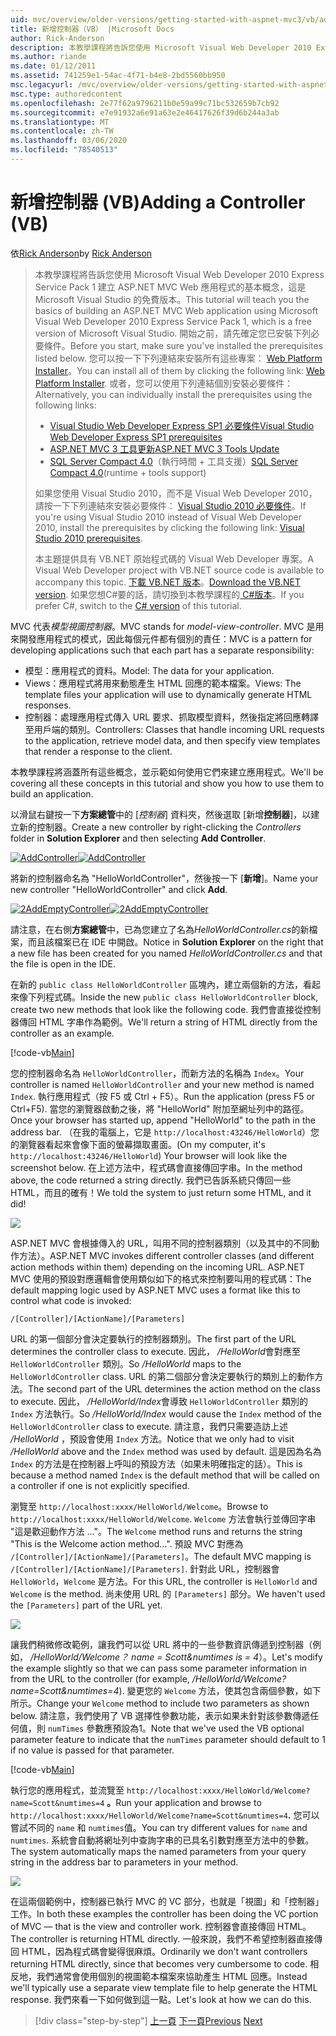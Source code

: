 ```yaml
---
uid: mvc/overview/older-versions/getting-started-with-aspnet-mvc3/vb/adding-a-controller
title: 新增控制器（VB） |Microsoft Docs
author: Rick-Anderson
description: 本教學課程將告訴您使用 Microsoft Visual Web Developer 2010 Express Service Pack 1 建立 ASP.NET MVC Web 應用程式的基本概念，也就是 。
ms.author: riande
ms.date: 01/12/2011
ms.assetid: 741259e1-54ac-4f71-b4e8-2bd5560bb950
msc.legacyurl: /mvc/overview/older-versions/getting-started-with-aspnet-mvc3/vb/adding-a-controller
msc.type: authoredcontent
ms.openlocfilehash: 2e77f62a9796211b0e59a99c71bc532659b7cb92
ms.sourcegitcommit: e7e91932a6e91a63e2e46417626f39d6b244a3ab
ms.translationtype: MT
ms.contentlocale: zh-TW
ms.lasthandoff: 03/06/2020
ms.locfileid: "78540513"
---
```

# <a name="adding-a-controller-vb"></a><span data-ttu-id="1fac6-103">新增控制器 (VB)</span><span class="sxs-lookup"><span data-stu-id="1fac6-103">Adding a Controller (VB)</span></span>

<span data-ttu-id="1fac6-104">依[Rick Anderson](https://twitter.com/RickAndMSFT)</span><span class="sxs-lookup"><span data-stu-id="1fac6-104">by [Rick Anderson](https://twitter.com/RickAndMSFT)</span></span>

> <span data-ttu-id="1fac6-105">本教學課程將告訴您使用 Microsoft Visual Web Developer 2010 Express Service Pack 1 建立 ASP.NET MVC Web 應用程式的基本概念，這是 Microsoft Visual Studio 的免費版本。</span><span class="sxs-lookup"><span data-stu-id="1fac6-105">This tutorial will teach you the basics of building an ASP.NET MVC Web application using Microsoft Visual Web Developer 2010 Express Service Pack 1, which is a free version of Microsoft Visual Studio.</span></span> <span data-ttu-id="1fac6-106">開始之前，請先確定您已安裝下列必要條件。</span><span class="sxs-lookup"><span data-stu-id="1fac6-106">Before you start, make sure you've installed the prerequisites listed below.</span></span> <span data-ttu-id="1fac6-107">您可以按一下下列連結來安裝所有這些專案： [Web Platform Installer](https://www.microsoft.com/web/gallery/install.aspx?appid=VWD2010SP1Pack)。</span><span class="sxs-lookup"><span data-stu-id="1fac6-107">You can install all of them by clicking the following link: [Web Platform Installer](https://www.microsoft.com/web/gallery/install.aspx?appid=VWD2010SP1Pack).</span></span> <span data-ttu-id="1fac6-108">或者，您可以使用下列連結個別安裝必要條件：</span><span class="sxs-lookup"><span data-stu-id="1fac6-108">Alternatively, you can individually install the prerequisites using the following links:</span></span>
> 
> - [<span data-ttu-id="1fac6-109">Visual Studio Web Developer Express SP1 必要條件</span><span class="sxs-lookup"><span data-stu-id="1fac6-109">Visual Studio Web Developer Express SP1 prerequisites</span></span>](https://www.microsoft.com/web/gallery/install.aspx?appid=VWD2010SP1Pack)
> - [<span data-ttu-id="1fac6-110">ASP.NET MVC 3 工具更新</span><span class="sxs-lookup"><span data-stu-id="1fac6-110">ASP.NET MVC 3 Tools Update</span></span>](https://www.microsoft.com/web/gallery/install.aspx?appsxml=&amp;appid=MVC3)
> - <span data-ttu-id="1fac6-111">[SQL Server Compact 4.0](https://www.microsoft.com/web/gallery/install.aspx?appid=SQLCE;SQLCEVSTools_4_0)（執行時間 + 工具支援）</span><span class="sxs-lookup"><span data-stu-id="1fac6-111">[SQL Server Compact 4.0](https://www.microsoft.com/web/gallery/install.aspx?appid=SQLCE;SQLCEVSTools_4_0)(runtime + tools support)</span></span>
> 
> <span data-ttu-id="1fac6-112">如果您使用 Visual Studio 2010，而不是 Visual Web Developer 2010，請按一下下列連結來安裝必要條件： [Visual Studio 2010 必要條件](https://www.microsoft.com/web/gallery/install.aspx?appsxml=&amp;appid=VS2010SP1Pack)。</span><span class="sxs-lookup"><span data-stu-id="1fac6-112">If you're using Visual Studio 2010 instead of Visual Web Developer 2010, install the prerequisites by clicking the following link: [Visual Studio 2010 prerequisites](https://www.microsoft.com/web/gallery/install.aspx?appsxml=&amp;appid=VS2010SP1Pack).</span></span>
> 
> <span data-ttu-id="1fac6-113">本主題提供具有 VB.NET 原始程式碼的 Visual Web Developer 專案。</span><span class="sxs-lookup"><span data-stu-id="1fac6-113">A Visual Web Developer project with VB.NET source code is available to accompany this topic.</span></span> <span data-ttu-id="1fac6-114">[下載 VB.NET 版本](https://code.msdn.microsoft.com/Introduction-to-MVC-3-10d1b098)。</span><span class="sxs-lookup"><span data-stu-id="1fac6-114">[Download the VB.NET version](https://code.msdn.microsoft.com/Introduction-to-MVC-3-10d1b098).</span></span> <span data-ttu-id="1fac6-115">如果您想C#要的話，請切換到本教學課程的[ C#版本](../cs/adding-a-controller.md)。</span><span class="sxs-lookup"><span data-stu-id="1fac6-115">If you prefer C#, switch to the [C# version](../cs/adding-a-controller.md) of this tutorial.</span></span>

<span data-ttu-id="1fac6-116">MVC 代表*模型視圖控制器*。</span><span class="sxs-lookup"><span data-stu-id="1fac6-116">MVC stands for *model-view-controller*.</span></span> <span data-ttu-id="1fac6-117">MVC 是用來開發應用程式的模式，因此每個元件都有個別的責任：</span><span class="sxs-lookup"><span data-stu-id="1fac6-117">MVC is a pattern for developing applications such that each part has a separate responsibility:</span></span>

- <span data-ttu-id="1fac6-118">模型：應用程式的資料。</span><span class="sxs-lookup"><span data-stu-id="1fac6-118">Model: The data for your application.</span></span>
- <span data-ttu-id="1fac6-119">Views：應用程式將用來動態產生 HTML 回應的範本檔案。</span><span class="sxs-lookup"><span data-stu-id="1fac6-119">Views: The template files your application will use to dynamically generate HTML responses.</span></span>
- <span data-ttu-id="1fac6-120">控制器：處理應用程式傳入 URL 要求、抓取模型資料，然後指定將回應轉譯至用戶端的類別。</span><span class="sxs-lookup"><span data-stu-id="1fac6-120">Controllers: Classes that handle incoming URL requests to the application, retrieve model data, and then specify view templates that render a response to the client.</span></span>

<span data-ttu-id="1fac6-121">本教學課程將涵蓋所有這些概念，並示範如何使用它們來建立應用程式。</span><span class="sxs-lookup"><span data-stu-id="1fac6-121">We'll be covering all these concepts in this tutorial and show you how to use them to build an application.</span></span>

<span data-ttu-id="1fac6-122">以滑鼠右鍵按一下**方案總管**中的 [*控制器*] 資料夾，然後選取 [新增**控制器**]，以建立新的控制器。</span><span class="sxs-lookup"><span data-stu-id="1fac6-122">Create a new controller by right-clicking the *Controllers* folder in **Solution Explorer** and then selecting **Add Controller**.</span></span>

<span data-ttu-id="1fac6-123">[![AddController](adding-a-controller/_static/image2.png "AddController")](adding-a-controller/_static/image1.png)</span><span class="sxs-lookup"><span data-stu-id="1fac6-123">[![AddController](adding-a-controller/_static/image2.png "AddController")](adding-a-controller/_static/image1.png)</span></span>

<span data-ttu-id="1fac6-124">將新的控制器命名為 &quot;HelloWorldController&quot;，然後按一下 [**新增**]。</span><span class="sxs-lookup"><span data-stu-id="1fac6-124">Name your new controller &quot;HelloWorldController&quot; and click **Add**.</span></span>

<span data-ttu-id="1fac6-125">[![2AddEmptyController](adding-a-controller/_static/image4.png "2AddEmptyController")](adding-a-controller/_static/image3.png)</span><span class="sxs-lookup"><span data-stu-id="1fac6-125">[![2AddEmptyController](adding-a-controller/_static/image4.png "2AddEmptyController")](adding-a-controller/_static/image3.png)</span></span>

<span data-ttu-id="1fac6-126">請注意，在右側**方案總管**中，已為您建立了名為*HelloWorldController.cs*的新檔案，而且該檔案已在 IDE 中開啟。</span><span class="sxs-lookup"><span data-stu-id="1fac6-126">Notice in **Solution Explorer** on the right that a new file has been created for you named *HelloWorldController.cs* and that the file is open in the IDE.</span></span>

<span data-ttu-id="1fac6-127">在新的 `public class HelloWorldController` 區塊內，建立兩個新的方法，看起來像下列程式碼。</span><span class="sxs-lookup"><span data-stu-id="1fac6-127">Inside the new `public class HelloWorldController` block, create two new methods that look like the following code.</span></span> <span data-ttu-id="1fac6-128">我們會直接從控制器傳回 HTML 字串作為範例。</span><span class="sxs-lookup"><span data-stu-id="1fac6-128">We'll return a string of HTML directly from the controller as an example.</span></span>

[!code-vb[Main](adding-a-controller/samples/sample1.vb)]

<span data-ttu-id="1fac6-129">您的控制器命名為 `HelloWorldController`，而新方法的名稱為 `Index`。</span><span class="sxs-lookup"><span data-stu-id="1fac6-129">Your controller is named `HelloWorldController` and your new method is named `Index`.</span></span> <span data-ttu-id="1fac6-130">執行應用程式（按 F5 或 Ctrl + F5）。</span><span class="sxs-lookup"><span data-stu-id="1fac6-130">Run the application (press F5 or Ctrl+F5).</span></span> <span data-ttu-id="1fac6-131">當您的瀏覽器啟動之後，將 &quot;HelloWorld&quot; 附加至網址列中的路徑。</span><span class="sxs-lookup"><span data-stu-id="1fac6-131">Once your browser has started up, append &quot;HelloWorld&quot; to the path in the address bar.</span></span> <span data-ttu-id="1fac6-132">（在我的電腦上，它是 `http://localhost:43246/HelloWorld`）您的瀏覽器看起來會像下面的螢幕擷取畫面。</span><span class="sxs-lookup"><span data-stu-id="1fac6-132">(On my computer, it's `http://localhost:43246/HelloWorld`) Your browser will look like the screenshot below.</span></span> <span data-ttu-id="1fac6-133">在上述方法中，程式碼會直接傳回字串。</span><span class="sxs-lookup"><span data-stu-id="1fac6-133">In the method above, the code returned a string directly.</span></span> <span data-ttu-id="1fac6-134">我們已告訴系統只傳回一些 HTML，而且的確有！</span><span class="sxs-lookup"><span data-stu-id="1fac6-134">We told the system to just return some HTML, and it did!</span></span>

![](adding-a-controller/_static/image5.png)

<span data-ttu-id="1fac6-135">ASP.NET MVC 會根據傳入的 URL，叫用不同的控制器類別（以及其中的不同動作方法）。</span><span class="sxs-lookup"><span data-stu-id="1fac6-135">ASP.NET MVC invokes different controller classes (and different action methods within them) depending on the incoming URL.</span></span> <span data-ttu-id="1fac6-136">ASP.NET MVC 使用的預設對應邏輯會使用類似如下的格式來控制要叫用的程式碼：</span><span class="sxs-lookup"><span data-stu-id="1fac6-136">The default mapping logic used by ASP.NET MVC uses a format like this to control what code is invoked:</span></span>

`/[Controller]/[ActionName]/[Parameters]`

<span data-ttu-id="1fac6-137">URL 的第一個部分會決定要執行的控制器類別。</span><span class="sxs-lookup"><span data-stu-id="1fac6-137">The first part of the URL determines the controller class to execute.</span></span> <span data-ttu-id="1fac6-138">因此， */HelloWorld*會對應至 `HelloWorldController` 類別。</span><span class="sxs-lookup"><span data-stu-id="1fac6-138">So */HelloWorld* maps to the `HelloWorldController` class.</span></span> <span data-ttu-id="1fac6-139">URL 的第二個部分會決定要執行的類別上的動作方法。</span><span class="sxs-lookup"><span data-stu-id="1fac6-139">The second part of the URL determines the action method on the class to execute.</span></span> <span data-ttu-id="1fac6-140">因此， */HelloWorld/Index*會導致 `HelloWorldController` 類別的 `Index` 方法執行。</span><span class="sxs-lookup"><span data-stu-id="1fac6-140">So */HelloWorld/Index* would cause the `Index` method of the `HelloWorldController` class to execute.</span></span> <span data-ttu-id="1fac6-141">請注意，我們只需要造訪上述 */HelloWorld* ，預設會使用 `Index` 方法。</span><span class="sxs-lookup"><span data-stu-id="1fac6-141">Notice that we only had to visit */HelloWorld* above and the `Index` method was used by default.</span></span> <span data-ttu-id="1fac6-142">這是因為名為 `Index` 的方法是在控制器上呼叫的預設方法（如果未明確指定的話）。</span><span class="sxs-lookup"><span data-stu-id="1fac6-142">This is because a method named `Index` is the default method that will be called on a controller if one is not explicitly specified.</span></span>

<span data-ttu-id="1fac6-143">瀏覽至 `http://localhost:xxxx/HelloWorld/Welcome`。</span><span class="sxs-lookup"><span data-stu-id="1fac6-143">Browse to `http://localhost:xxxx/HelloWorld/Welcome`.</span></span> <span data-ttu-id="1fac6-144">`Welcome` 方法會執行並傳回字串 &quot;這是歡迎動作方法 ...&quot;。</span><span class="sxs-lookup"><span data-stu-id="1fac6-144">The `Welcome` method runs and returns the string &quot;This is the Welcome action method...&quot;.</span></span> <span data-ttu-id="1fac6-145">預設 MVC 對應為 `/[Controller]/[ActionName]/[Parameters]`。</span><span class="sxs-lookup"><span data-stu-id="1fac6-145">The default MVC mapping is `/[Controller]/[ActionName]/[Parameters]`.</span></span> <span data-ttu-id="1fac6-146">針對此 URL，控制器會 `HelloWorld`，`Welcome` 是方法。</span><span class="sxs-lookup"><span data-stu-id="1fac6-146">For this URL, the controller is `HelloWorld` and `Welcome` is the method.</span></span> <span data-ttu-id="1fac6-147">尚未使用 URL 的 `[Parameters]` 部分。</span><span class="sxs-lookup"><span data-stu-id="1fac6-147">We haven't used the `[Parameters]` part of the URL yet.</span></span>

![](adding-a-controller/_static/image6.png)

<span data-ttu-id="1fac6-148">讓我們稍微修改範例，讓我們可以從 URL 將中的一些參數資訊傳遞到控制器（例如， */HelloWorld/Welcome？ name = Scott&amp;numtimes is = 4*）。</span><span class="sxs-lookup"><span data-stu-id="1fac6-148">Let's modify the example slightly so that we can pass some parameter information in from the URL to the controller (for example, */HelloWorld/Welcome?name=Scott&amp;numtimes=4*).</span></span> <span data-ttu-id="1fac6-149">變更您的 `Welcome` 方法，使其包含兩個參數，如下所示。</span><span class="sxs-lookup"><span data-stu-id="1fac6-149">Change your `Welcome` method to include two parameters as shown below.</span></span> <span data-ttu-id="1fac6-150">請注意，我們使用了 VB 選擇性參數功能，表示如果未針對該參數傳遞任何值，則 `numTimes` 參數應預設為1。</span><span class="sxs-lookup"><span data-stu-id="1fac6-150">Note that we've used the VB optional parameter feature to indicate that the `numTimes` parameter should default to 1 if no value is passed for that parameter.</span></span>

[!code-vb[Main](adding-a-controller/samples/sample2.vb)]

<span data-ttu-id="1fac6-151">執行您的應用程式，並流覽至 `http://localhost:xxxx/HelloWorld/Welcome?name=Scott&numtimes=4` **。**</span><span class="sxs-lookup"><span data-stu-id="1fac6-151">Run your application and browse to `http://localhost:xxxx/HelloWorld/Welcome?name=Scott&numtimes=4`**.**</span></span> <span data-ttu-id="1fac6-152">您可以嘗試不同的 `name` 和 `numtimes`值。</span><span class="sxs-lookup"><span data-stu-id="1fac6-152">You can try different values for `name` and `numtimes`.</span></span> <span data-ttu-id="1fac6-153">系統會自動將網址列中查詢字串的已具名引數對應至方法中的參數。</span><span class="sxs-lookup"><span data-stu-id="1fac6-153">The system automatically maps the named parameters from your query string in the address bar to parameters in your method.</span></span>

![](adding-a-controller/_static/image7.png)

<span data-ttu-id="1fac6-154">在這兩個範例中，控制器已執行 MVC 的 VC 部分，也就是「視圖」和「控制器」工作。</span><span class="sxs-lookup"><span data-stu-id="1fac6-154">In both these examples the controller has been doing the VC portion of MVC — that is the view and controller work.</span></span> <span data-ttu-id="1fac6-155">控制器會直接傳回 HTML。</span><span class="sxs-lookup"><span data-stu-id="1fac6-155">The controller is returning HTML directly.</span></span> <span data-ttu-id="1fac6-156">一般來說，我們不希望控制器直接傳回 HTML，因為程式碼會變得很麻煩。</span><span class="sxs-lookup"><span data-stu-id="1fac6-156">Ordinarily we don't want controllers returning HTML directly, since that becomes very cumbersome to code.</span></span> <span data-ttu-id="1fac6-157">相反地，我們通常會使用個別的視圖範本檔案來協助產生 HTML 回應。</span><span class="sxs-lookup"><span data-stu-id="1fac6-157">Instead we'll typically use a separate view template file to help generate the HTML response.</span></span> <span data-ttu-id="1fac6-158">我們來看一下如何做到這一點。</span><span class="sxs-lookup"><span data-stu-id="1fac6-158">Let's look at how we can do this.</span></span>

> [!div class="step-by-step"]
> <span data-ttu-id="1fac6-159">[上一頁](intro-to-aspnet-mvc-3.md)
> [下一頁](adding-a-view.md)</span><span class="sxs-lookup"><span data-stu-id="1fac6-159">[Previous](intro-to-aspnet-mvc-3.md)
[Next](adding-a-view.md)</span></span>
